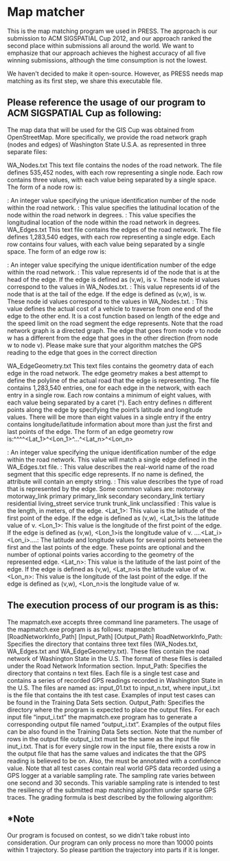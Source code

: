 Map matcher
=====

This is the map matching program we used in PRESS.
The approach is our submission to ACM SIGSPATIAL Cup 2012, and our approach ranked the second place within submissions all around the world.
We want to emphasize that our approach achieves the highest accuracy of all five winning submissions, although the time consumption is not the lowest.

We haven't decided to make it open-source. However, as PRESS needs map matching as its first step, we share this executable file.

## Please reference the usage of our program to ACM SIGSPATIAL Cup as following:
The map data that will be used for the GIS Cup was obtained from OpenStreetMap. More specifically, we provide the road network graph (nodes and edges) of Washington State U.S.A. as represented in three separate files:
	
WA_Nodes.txt
This text file contains the nodes of the road network. The file defines 535,452 nodes, with each row representing a single node. Each row contains three values, with each value being separated by a single space. The form of a node row is: <NodeId> <lat> <long>

<NodeId>: An integer value specifying the unique identification number of the node within the road network.
<lat>: This value specifies the latitudinal location of the node within the road network in degrees.
<long>: This value specifies the longitudinal location of the node within the road network in degrees.
WA_Edges.txt
This text file contains the edges of the road network. The file defines 1,283,540 edges, with each row representing a single edge. Each row contains four values, with each value being separated by a single space. The form of an edge row is: <EdgeId> <from> <to> <cost>

<EdgeId>: An integer value specifying the unique identification number of the edge within the road network.
<from>: This value represents id of the node that is at the head of the edge. If the edge is defined as (v,w), <from>is v. These node id values correspond to the <NodeId>values in WA_Nodes.txt.
<to>: This value represents id of the node that is at the tail of the edge. If the edge is defined as (v,w), <to>is w. These node id values correspond to the <NodeId>values in WA_Nodes.txt.
<cost>: This value defines the actual cost of a vehicle to traverse from one end of the edge to the other end. It is a cost function based on length of the edge and the speed limit on the road segment the edge represents.
Note that the road network graph is a directed graph. The edge that goes from node v to node w has a different <EdgeId>from the edge that goes in the other direction (from node w to node v). Please make sure that your algorithm matches the GPS reading to the edge that goes in the correct direction
	
WA_EdgeGeometry.txt
This text files contains the geometry data of each edge in the road network. The edge geometry makes a best attempt to define the polyline of the actual road that the edge is representing. The file contains 1,283,540 entries, one for each edge in the network, with each entry in a single row. Each row contains a minimum of eight values, with each value being separated by a caret (^). Each entry defines n different points along the edge by specifying the point’s latitude and longitude values. There will be more than eight values in a single entry if the entry contains longitude/latitude information about more than just the first and last points of the edge. The form of an edge geometry row is:<EdgeId>^<Name>^<Type>^<Length>^<Lat_1>^<Lon_1>^...^<Lat_n>^<Lon_n>

<EdgeId>: An integer value specifying the unique identification number of the edge within the road network. This value will match a single edge defined in the WA_Edges.txt file.
<Name>: This value describes the real-world name of the road segment that this specific edge represents. If no name is defined, the attribute will contain an empty string.
<Type>: This value describes the type of road that is represented by the edge. Some common values are:
	motorway
	motorway_link
	primary
	primary_link
	secondary
	secondary_link
	tertiary
	residential
	living_street
	service
	trunk
	trunk_link
	unclassified
<Length>: This value is the length, in meters, of the edge.
<Lat_1>: This value is the latitude of the first point of the edge. If the edge is defined as (v,w), <Lat_1>is the latitude value of v.
<Lon_1>: This value is the longitude of the first point of the edge. If the edge is defined as (v,w), <Lon_1>is the longitude value of v.
....<Lat_i><Lon_i>....: The latitude and longitude values for several points between the first and the last points of the edge. These points are optional and the number of optional points varies according to the geometry of the represented edge.
<Lat_n>: This value is the latitude of the last point of the edge. If the edge is defined as (v,w), <Lat_n>is the latitude value of w.
<Lon_n>: This value is the longitude of the last point of the edge. If the edge is defined as (v,w), <Lon_n>is the longitude value of w.


## The execution process of our program is as this:
The mapmatch.exe accepts three command line parameters. The usage of the mapmatch.exe program is as follows: mapmatch [RoadNetworkInfo_Path] [Input_Path] [Output_Path]
RoadNetworkInfo_Path: Specifies the directory that contains three text files (WA_Nodes.txt, WA_Edges.txt and WA_EdgeGeometry.txt). These files contain the road network of Washington State in the U.S. The format of these files is detailed under the Road Network Information section.
Input_Path: Specifies the directory that contains n text files. Each file is a single test case and contains a series of recorded GPS readings recorded in Washington State in the U.S. The files are named as: input_01.txt to input_n.txt, where input_i.txt is the file that contains the ith test case. Examples of input test cases can be found in the Training Data Sets section.
Output_Path: Specifies the directory where the program is expected to place the output files. For each input file “input_i.txt” the mapmatch.exe program has to generate a corresponding output file named “output_i.txt”. Examples of the output files can be also found in the Training Data Sets section.
Note that the number of rows in the output file output_i.txt must be the same as the input file inut_i.txt. That is for every single row in the input file, there exists a row in the output file that has the same <Time>values and indicates the <EdgeId>that the GPS reading is believed to be on. Also, the <EdgeId>must be annotated with a confidence value. Note that all test cases contain real world GPS data recorded using a GPS logger at a variable sampling rate. The sampling rate varies between one second and 30 seconds. This variable sampling rate is intended to test the resiliency of the submitted map matching algorithm under sparse GPS traces. The grading formula is best described by the following algorithm:

## *Note
Our program is focused on contest, so we didn't take robust into consideration. Our program can only process no more than 10000 points within 1 trajectory. So please partition the trajectory into parts if it is longer. 
